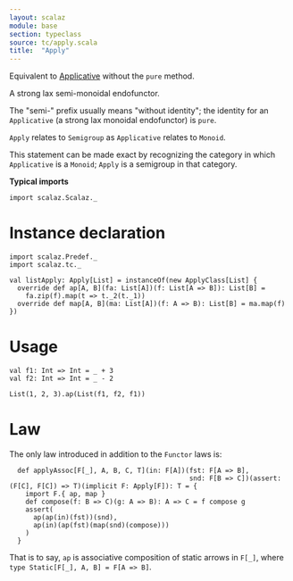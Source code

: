 ```yaml
---
layout: scalaz
module: base
section: typeclass
source: tc/apply.scala
title:  "Apply"
---
```


Equivalent to [Applicative](./Applicative.html) without the `pure` method.

A strong lax semi-monoidal endofunctor.

The "semi-" prefix usually means "without identity";
the identity for an `Applicative` (a strong lax monoidal endofunctor)
is `pure`.

`Apply` relates to `Semigroup` as `Applicative` relates to `Monoid`.

This statement can be made exact by recognizing the category in which `Applicative`
is a `Monoid`; `Apply` is a semigroup in that category.

**Typical imports**

```tut:silent
import scalaz.Scalaz._
```

# Instance declaration

```tut
import scalaz.Predef._
import scalaz.tc._

val listApply: Apply[List] = instanceOf(new ApplyClass[List] {
  override def ap[A, B](fa: List[A])(f: List[A => B]): List[B] =
    fa.zip(f).map(t => t._2(t._1))
  override def map[A, B](ma: List[A])(f: A => B): List[B] = ma.map(f)
})
```

# Usage

```tut
val f1: Int => Int = _ + 3
val f2: Int => Int = _ - 2

List(1, 2, 3).ap(List(f1, f2, f1))
```

# Law

The only law introduced in addition to the `Functor` laws is:

```tut
  def applyAssoc[F[_], A, B, C, T](in: F[A])(fst: F[A => B],
                                             snd: F[B => C])(assert: (F[C], F[C]) => T)(implicit F: Apply[F]): T = {
    import F.{ ap, map }
    def compose(f: B => C)(g: A => B): A => C = f compose g
    assert(
      ap(ap(in)(fst))(snd),
      ap(in)(ap(fst)(map(snd)(compose)))
    )
  }
```

That is to say, `ap` is associative composition of static arrows in
`F[_]`, where `type Static[F[_], A, B] = F[A => B]`.
